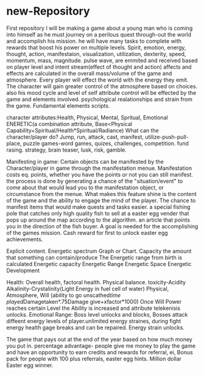 # new-Repository
First repository
I will be making a game about a young man who is coming into himself as he must journey on a perilous quest through-out the world and accomplish his mission. he will have many tasks to complete with rewards that boost his power on multiple levels. Spirit, emotion, energy, thought, action, manifestaion, visualization, utilization, dexterity, speed, momentum, mass, magnitude. pulse wave, are emmited and received based on player level and intent stream(effect of thought and action) affects and effects are calculated in the overall mass/volume of the game and atmosphere. Every player will effect the world with the energy they emit. The character will gain greater control of the atmosphere based on choices. also his mood cycle and level of self attribute control will be effected by the game and elements involved. psychological realationships and strain from the game. Fundamental elements scripts.

character attributes:Health, Physical, Mental, Spritual, Emotional ENERETIC(a combination attribute, Base<Physical Capability+Spiritual/Health*Spiritual/Radiance) 
What can the character/player do? Jump, run, attack, cast, manifest, utilize-push-pull-place, puzzle games-word games, quizes, challenges, competition. fund rasing. strategy, brain teaser, lusk, risk, gamble.

Manifesting in game: Certain objects can be manifested by the Character/player in game through the manifestation menue. Manifestation costs eq. points, whether you have the points or not you can still manifest. the process is done by generating a chance of the "situation/event" to come about that would lead you to the manifestation object, or circumstance from the menue.
What makes this feature shine is the content of the game and the ability to engage the mind of the player. The chance to manifest items that would make quests and tasks easier. a special fishing pole that catches only high quality fish to sell at a easter egg vender that pops up around the map according to the algorithm. an article that points you in the direction of the fish buyer. A goal is needed for the accomplishing of the games mission. Cash reward for first to unlock easter egg achievements. 

Explicit content.
Energetic spectrum
Graph or Chart. 
Capacity the amount that something can contain/produce
The Energetic range from birth is calculated
Energetic capacity Energetic Range Energetic Space Energetic Development

Health: Overall health, factoral health. Physical balance. toxicity-Acidity Alkalinity-Crystalinity(Light Energy in fuel cell of water)
Physical, Atmosphere, Will (ability to go unscathed*time played*Damagetaken*.75Damage give+xfactor*1000) Once Will Power reaches certain Level the Ability is increased and attribute telekenisis unlocks. 
Emotional Range:
Boss level unlocks and blocks, Bosses attack diffeent energy levels of player.unlimited energy straines, during fight energy health gage breaks and can be repaired. Energy strain unlocks.

The game that pays out at the end of the year based on how much money you put in. percentage advantage- people give me money to play the game and have an opportunity to earn credits and rewards for referral, ei, Bonus pack for people with 100 plus referrals, easter egg hints. Million dollar Easter egg winner.


